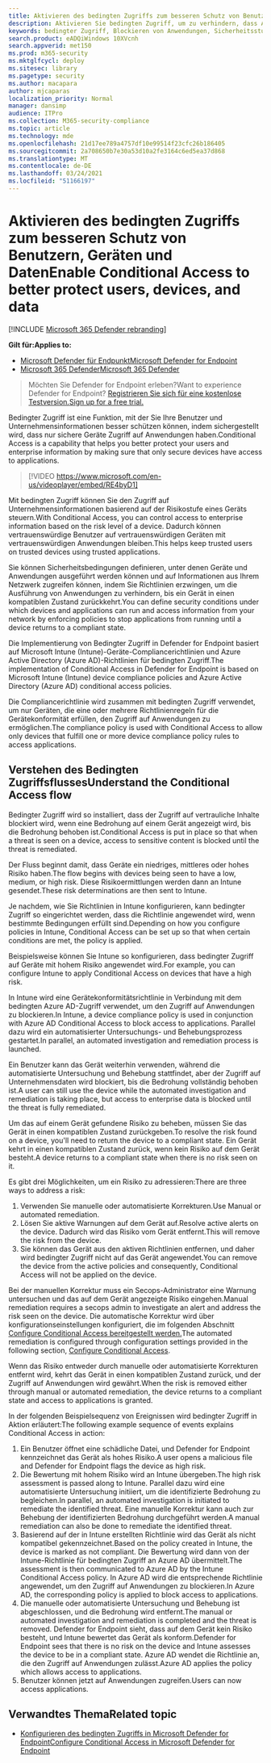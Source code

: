 ```yaml
---
title: Aktivieren des bedingten Zugriffs zum besseren Schutz von Benutzern, Geräten und Daten
description: Aktivieren Sie bedingten Zugriff, um zu verhindern, dass Anwendungen ausgeführt werden, wenn ein Gerät als gefährdet betrachtet wird und eine Anwendung als nicht kompatibel gilt.
keywords: bedingter Zugriff, Blockieren von Anwendungen, Sicherheitsstufe, Intune,
search.product: eADQiWindows 10XVcnh
search.appverid: met150
ms.prod: m365-security
ms.mktglfcycl: deploy
ms.sitesec: library
ms.pagetype: security
ms.author: macapara
author: mjcaparas
localization_priority: Normal
manager: dansimp
audience: ITPro
ms.collection: M365-security-compliance
ms.topic: article
ms.technology: mde
ms.openlocfilehash: 21d17ee789a4757df10e99514f23cfc26b186405
ms.sourcegitcommit: 2a708650b7e30a53d10a2fe3164c6ed5ea37d868
ms.translationtype: MT
ms.contentlocale: de-DE
ms.lasthandoff: 03/24/2021
ms.locfileid: "51166197"
---
```

# <a name="enable-conditional-access-to-better-protect-users-devices-and-data"></a><span data-ttu-id="fd308-104">Aktivieren des bedingten Zugriffs zum besseren Schutz von Benutzern, Geräten und Daten</span><span class="sxs-lookup"><span data-stu-id="fd308-104">Enable Conditional Access to better protect users, devices, and data</span></span> 

[!INCLUDE [Microsoft 365 Defender rebranding](../../includes/microsoft-defender.md)]

<span data-ttu-id="fd308-105">**Gilt für:**</span><span class="sxs-lookup"><span data-stu-id="fd308-105">**Applies to:**</span></span>
- [<span data-ttu-id="fd308-106">Microsoft Defender für Endpunkt</span><span class="sxs-lookup"><span data-stu-id="fd308-106">Microsoft Defender for Endpoint</span></span>](https://go.microsoft.com/fwlink/p/?linkid=2154037)
- [<span data-ttu-id="fd308-107">Microsoft 365 Defender</span><span class="sxs-lookup"><span data-stu-id="fd308-107">Microsoft 365 Defender</span></span>](https://go.microsoft.com/fwlink/?linkid=2118804)

><span data-ttu-id="fd308-108">Möchten Sie Defender for Endpoint erleben?</span><span class="sxs-lookup"><span data-stu-id="fd308-108">Want to experience Defender for Endpoint?</span></span> [<span data-ttu-id="fd308-109">Registrieren Sie sich für eine kostenlose Testversion.</span><span class="sxs-lookup"><span data-stu-id="fd308-109">Sign up for a free trial.</span></span>](https://www.microsoft.com/microsoft-365/windows/microsoft-defender-atp?ocid=docs-wdatp-conditionalaccess-abovefoldlink)

<span data-ttu-id="fd308-110">Bedingter Zugriff ist eine Funktion, mit der Sie Ihre Benutzer und Unternehmensinformationen besser schützen können, indem sichergestellt wird, dass nur sichere Geräte Zugriff auf Anwendungen haben.</span><span class="sxs-lookup"><span data-stu-id="fd308-110">Conditional Access is a capability that helps you better protect your users and enterprise information by making sure that only secure devices have access to applications.</span></span>

> [!VIDEO https://www.microsoft.com/en-us/videoplayer/embed/RE4byD1]

<span data-ttu-id="fd308-111">Mit bedingten Zugriff können Sie den Zugriff auf Unternehmensinformationen basierend auf der Risikostufe eines Geräts steuern.</span><span class="sxs-lookup"><span data-stu-id="fd308-111">With Conditional Access, you can control access to enterprise information based on the risk level of a device.</span></span> <span data-ttu-id="fd308-112">Dadurch können vertrauenswürdige Benutzer auf vertrauenswürdigen Geräten mit vertrauenswürdigen Anwendungen bleiben.</span><span class="sxs-lookup"><span data-stu-id="fd308-112">This helps keep trusted users on trusted devices using trusted applications.</span></span>

<span data-ttu-id="fd308-113">Sie können Sicherheitsbedingungen definieren, unter denen Geräte und Anwendungen ausgeführt werden können und auf Informationen aus Ihrem Netzwerk zugreifen können, indem Sie Richtlinien erzwingen, um die Ausführung von Anwendungen zu verhindern, bis ein Gerät in einen kompatiblen Zustand zurückkehrt.</span><span class="sxs-lookup"><span data-stu-id="fd308-113">You can define security conditions under which devices and applications can run and access information from your network by enforcing policies to stop applications from running until a device returns to a compliant state.</span></span> 

<span data-ttu-id="fd308-114">Die Implementierung von Bedingter Zugriff in Defender for Endpoint basiert auf Microsoft Intune (Intune)-Geräte-Compliancerichtlinien und Azure Active Directory (Azure AD)-Richtlinien für bedingten Zugriff.</span><span class="sxs-lookup"><span data-stu-id="fd308-114">The implementation of Conditional Access in Defender for Endpoint is based on Microsoft Intune (Intune) device compliance policies and Azure Active Directory (Azure AD) conditional access policies.</span></span> 

<span data-ttu-id="fd308-115">Die Compliancerichtlinie wird zusammen mit bedingten Zugriff verwendet, um nur Geräten, die eine oder mehrere Richtlinienregeln für die Gerätekonformität erfüllen, den Zugriff auf Anwendungen zu ermöglichen.</span><span class="sxs-lookup"><span data-stu-id="fd308-115">The compliance policy is used with Conditional Access to allow only devices that fulfill one or more device compliance policy rules to access applications.</span></span> 

## <a name="understand-the-conditional-access-flow"></a><span data-ttu-id="fd308-116">Verstehen des Bedingten Zugriffsflusses</span><span class="sxs-lookup"><span data-stu-id="fd308-116">Understand the Conditional Access flow</span></span>
<span data-ttu-id="fd308-117">Bedingter Zugriff wird so installiert, dass der Zugriff auf vertrauliche Inhalte blockiert wird, wenn eine Bedrohung auf einem Gerät angezeigt wird, bis die Bedrohung behoben ist.</span><span class="sxs-lookup"><span data-stu-id="fd308-117">Conditional Access is put in place so that when a threat is seen on a device, access to sensitive content is blocked until the threat is remediated.</span></span> 

<span data-ttu-id="fd308-118">Der Fluss beginnt damit, dass Geräte ein niedriges, mittleres oder hohes Risiko haben.</span><span class="sxs-lookup"><span data-stu-id="fd308-118">The flow begins with devices being seen to have a low, medium, or high risk.</span></span> <span data-ttu-id="fd308-119">Diese Risikoermittlungen werden dann an Intune gesendet.</span><span class="sxs-lookup"><span data-stu-id="fd308-119">These risk determinations are then sent to Intune.</span></span> 

<span data-ttu-id="fd308-120">Je nachdem, wie Sie Richtlinien in Intune konfigurieren, kann bedingter Zugriff so eingerichtet werden, dass die Richtlinie angewendet wird, wenn bestimmte Bedingungen erfüllt sind.</span><span class="sxs-lookup"><span data-stu-id="fd308-120">Depending on how you configure policies in Intune, Conditional Access can be set up so that when certain conditions are met, the policy is applied.</span></span>

<span data-ttu-id="fd308-121">Beispielsweise können Sie Intune so konfigurieren, dass bedingter Zugriff auf Geräte mit hohem Risiko angewendet wird.</span><span class="sxs-lookup"><span data-stu-id="fd308-121">For example, you can configure Intune to apply Conditional Access on devices that have a high risk.</span></span>

<span data-ttu-id="fd308-122">In Intune wird eine Gerätekonformitätsrichtlinie in Verbindung mit dem bedingten Azure AD-Zugriff verwendet, um den Zugriff auf Anwendungen zu blockieren.</span><span class="sxs-lookup"><span data-stu-id="fd308-122">In Intune, a device compliance policy is used in conjunction with Azure AD Conditional Access to block access to applications.</span></span> <span data-ttu-id="fd308-123">Parallel dazu wird ein automatisierter Untersuchungs- und Behebungsprozess gestartet.</span><span class="sxs-lookup"><span data-stu-id="fd308-123">In parallel, an automated investigation and remediation process is launched.</span></span>

 <span data-ttu-id="fd308-124">Ein Benutzer kann das Gerät weiterhin verwenden, während die automatisierte Untersuchung und Behebung stattfindet, aber der Zugriff auf Unternehmensdaten wird blockiert, bis die Bedrohung vollständig behoben ist.</span><span class="sxs-lookup"><span data-stu-id="fd308-124">A user can still use the device while the automated investigation and remediation is taking place, but access to enterprise data is blocked until the threat is fully remediated.</span></span> 

<span data-ttu-id="fd308-125">Um das auf einem Gerät gefundene Risiko zu beheben, müssen Sie das Gerät in einen kompatiblen Zustand zurückgeben.</span><span class="sxs-lookup"><span data-stu-id="fd308-125">To resolve the risk found on a device, you'll need to return the device to a compliant state.</span></span> <span data-ttu-id="fd308-126">Ein Gerät kehrt in einen kompatiblen Zustand zurück, wenn kein Risiko auf dem Gerät besteht.</span><span class="sxs-lookup"><span data-stu-id="fd308-126">A device returns to a compliant state when there is no risk seen on it.</span></span> 

<span data-ttu-id="fd308-127">Es gibt drei Möglichkeiten, um ein Risiko zu adressieren:</span><span class="sxs-lookup"><span data-stu-id="fd308-127">There are three ways to address a risk:</span></span>
1. <span data-ttu-id="fd308-128">Verwenden Sie manuelle oder automatisierte Korrekturen.</span><span class="sxs-lookup"><span data-stu-id="fd308-128">Use Manual or automated remediation.</span></span>
2. <span data-ttu-id="fd308-129">Lösen Sie aktive Warnungen auf dem Gerät auf.</span><span class="sxs-lookup"><span data-stu-id="fd308-129">Resolve active alerts on the device.</span></span> <span data-ttu-id="fd308-130">Dadurch wird das Risiko vom Gerät entfernt.</span><span class="sxs-lookup"><span data-stu-id="fd308-130">This will remove the risk from the device.</span></span>
3. <span data-ttu-id="fd308-131">Sie können das Gerät aus den aktiven Richtlinien entfernen, und daher wird bedingter Zugriff nicht auf das Gerät angewendet.</span><span class="sxs-lookup"><span data-stu-id="fd308-131">You can remove the device from the active policies and consequently, Conditional Access will not be applied on the device.</span></span> 

<span data-ttu-id="fd308-132">Bei der manuellen Korrektur muss ein Secops-Administrator eine Warnung untersuchen und das auf dem Gerät angezeigte Risiko eingehen.</span><span class="sxs-lookup"><span data-stu-id="fd308-132">Manual remediation requires a secops admin to investigate an alert and address the risk seen on the device.</span></span> <span data-ttu-id="fd308-133">Die automatische Korrektur wird über konfigurationseinstellungen konfiguriert, die im folgenden Abschnitt [Configure Conditional Access bereitgestellt werden.](configure-conditional-access.md)</span><span class="sxs-lookup"><span data-stu-id="fd308-133">The automated remediation is configured through configuration settings provided in the following section, [Configure Conditional Access](configure-conditional-access.md).</span></span>

<span data-ttu-id="fd308-134">Wenn das Risiko entweder durch manuelle oder automatisierte Korrekturen entfernt wird, kehrt das Gerät in einen kompatiblen Zustand zurück, und der Zugriff auf Anwendungen wird gewährt.</span><span class="sxs-lookup"><span data-stu-id="fd308-134">When the risk is removed either through manual or automated remediation, the device returns to a compliant state and access to applications is granted.</span></span>

<span data-ttu-id="fd308-135">In der folgenden Beispielsequenz von Ereignissen wird bedingter Zugriff in Aktion erläutert:</span><span class="sxs-lookup"><span data-stu-id="fd308-135">The following example sequence of events explains Conditional Access in action:</span></span>

1. <span data-ttu-id="fd308-136">Ein Benutzer öffnet eine schädliche Datei, und Defender for Endpoint kennzeichnet das Gerät als hohes Risiko.</span><span class="sxs-lookup"><span data-stu-id="fd308-136">A user opens a malicious file and Defender for Endpoint flags the device as high risk.</span></span>
2. <span data-ttu-id="fd308-137">Die Bewertung mit hohem Risiko wird an Intune übergeben.</span><span class="sxs-lookup"><span data-stu-id="fd308-137">The high risk assessment is passed along to Intune.</span></span> <span data-ttu-id="fd308-138">Parallel dazu wird eine automatisierte Untersuchung initiiert, um die identifizierte Bedrohung zu begleichen.</span><span class="sxs-lookup"><span data-stu-id="fd308-138">In parallel, an automated investigation is initiated to remediate the identified threat.</span></span> <span data-ttu-id="fd308-139">Eine manuelle Korrektur kann auch zur Behebung der identifizierten Bedrohung durchgeführt werden.</span><span class="sxs-lookup"><span data-stu-id="fd308-139">A manual remediation can also be done to remediate the identified threat.</span></span>
3. <span data-ttu-id="fd308-140">Basierend auf der in Intune erstellten Richtlinie wird das Gerät als nicht kompatibel gekennzeichnet.</span><span class="sxs-lookup"><span data-stu-id="fd308-140">Based on the policy created in Intune, the device is marked as not compliant.</span></span> <span data-ttu-id="fd308-141">Die Bewertung wird dann von der Intune-Richtlinie für bedingten Zugriff an Azure AD übermittelt.</span><span class="sxs-lookup"><span data-stu-id="fd308-141">The assessment is then communicated to Azure AD by the Intune Conditional Access policy.</span></span> <span data-ttu-id="fd308-142">In Azure AD wird die entsprechende Richtlinie angewendet, um den Zugriff auf Anwendungen zu blockieren.</span><span class="sxs-lookup"><span data-stu-id="fd308-142">In Azure AD, the corresponding policy is applied to block access to applications.</span></span>
4. <span data-ttu-id="fd308-143">Die manuelle oder automatisierte Untersuchung und Behebung ist abgeschlossen, und die Bedrohung wird entfernt.</span><span class="sxs-lookup"><span data-stu-id="fd308-143">The manual or automated investigation and remediation is completed and the threat is removed.</span></span> <span data-ttu-id="fd308-144">Defender for Endpoint sieht, dass auf dem Gerät kein Risiko besteht, und Intune bewertet das Gerät als konform.</span><span class="sxs-lookup"><span data-stu-id="fd308-144">Defender for Endpoint sees that there is no risk on the device and Intune assesses the device to be in a compliant state.</span></span> <span data-ttu-id="fd308-145">Azure AD wendet die Richtlinie an, die den Zugriff auf Anwendungen zulässt.</span><span class="sxs-lookup"><span data-stu-id="fd308-145">Azure AD applies the policy which allows access to applications.</span></span>
5. <span data-ttu-id="fd308-146">Benutzer können jetzt auf Anwendungen zugreifen.</span><span class="sxs-lookup"><span data-stu-id="fd308-146">Users can now access applications.</span></span>

 
## <a name="related-topic"></a><span data-ttu-id="fd308-147">Verwandtes Thema</span><span class="sxs-lookup"><span data-stu-id="fd308-147">Related topic</span></span>
- [<span data-ttu-id="fd308-148">Konfigurieren des bedingten Zugriffs in Microsoft Defender for Endpoint</span><span class="sxs-lookup"><span data-stu-id="fd308-148">Configure Conditional Access in Microsoft Defender for Endpoint</span></span>](configure-conditional-access.md)
